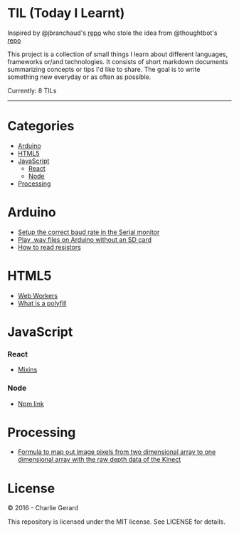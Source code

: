 # TIL (Today I Learnt)

Inspired by @jbranchaud's [repo](https://github.com/jbranchaud/til) who stole the idea from @thoughtbot's [repo](https://github.com/thoughtbot/til)

This project is a collection of small things I learn about different languages, frameworks or/and technologies.
It consists of short markdown documents summarizing concepts or tips I'd like to share.
The goal is to write something new everyday or as often as possible.

Currently: 8 TILs

---

# Categories

* [Arduino](#arduino)
* [HTML5](#html5)
* [JavaScript](#javascript)
  * [React](#react)
  * [Node](#node)
* [Processing](#processing)

# Arduino

* [Setup the correct baud rate in the Serial monitor](arduino/baudRateSerialMonitor.md)
* [Play .wav files on Arduino without an SD card](arduino/wavFilesWithoutSdCard.md)
* [How to read resistors](arduino/resistors.md)

# HTML5

* [Web Workers](html/webWorkers.md)
* [What is a polyfill](html/polyfill.md)

# JavaScript

### React

* [Mixins](javascript/react/mixins.md)

### Node

* [Npm link](javascript/node/npmLink.md)

# Processing

* [Formula to map out image pixels from two dimensional array to one dimensional array with the raw depth data of the Kinect](processing/rawDepthPixels.md)


# License

 © 2016 - Charlie Gerard

 This repository is licensed under the MIT license. See LICENSE for details.
